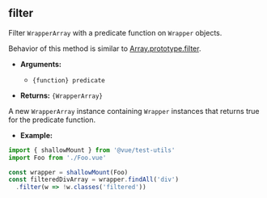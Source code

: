 ## filter

Filter `WrapperArray` with a predicate function on `Wrapper` objects.

Behavior of this method is similar to [Array.prototype.filter](https://developer.mozilla.org/en-US/docs/Web/JavaScript/Reference/Global_Objects/Array/filter).

- **Arguments:**
  - `{function} predicate`

- **Returns:** `{WrapperArray}`

A new `WrapperArray` instance containing `Wrapper` instances that returns true for the predicate function.

- **Example:**

```js
import { shallowMount } from '@vue/test-utils'
import Foo from './Foo.vue'

const wrapper = shallowMount(Foo)
const filteredDivArray = wrapper.findAll('div')
  .filter(w => !w.classes('filtered'))
```

